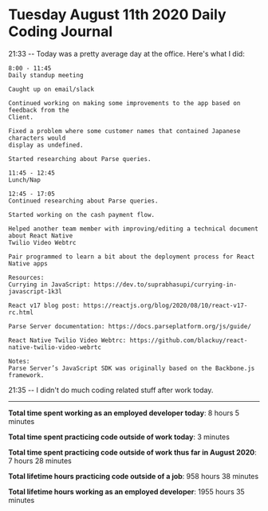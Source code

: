# Tuesday August 11th 2020 Daily Coding Journal

21:33 -- Today was a pretty average day at the office. Here's what I did:

```
8:00 - 11:45
Daily standup meeting

Caught up on email/slack

Continued working on making some improvements to the app based on feedback from the
Client.

Fixed a problem where some customer names that contained Japanese characters would
display as undefined.

Started researching about Parse queries.

11:45 - 12:45
Lunch/Nap

12:45 - 17:05
Continued researching about Parse queries.

Started working on the cash payment flow.

Helped another team member with improving/editing a technical document about React Native
Twilio Video Webtrc

Pair programmed to learn a bit about the deployment process for React Native apps

Resources:
Currying in JavaScript: https://dev.to/suprabhasupi/currying-in-javascript-1k3l

React v17 blog post: https://reactjs.org/blog/2020/08/10/react-v17-rc.html

Parse Server documentation: https://docs.parseplatform.org/js/guide/

React Native Twilio Video Webtrc: https://github.com/blackuy/react-native-twilio-video-webrtc

Notes:
Parse Server’s JavaScript SDK was originally based on the Backbone.js framework.
```

21:35 -- I didn't do much coding related stuff after work today.

---

**Total time spent working as an employed developer today**: 8 hours 5 minutes

**Total time spent practicing code outside of work today**: 3 minutes

**Total time spent practicing code outside of work thus far in August 2020**: 7 hours 28 minutes

**Total lifetime hours practicing code outside of a job**: 958 hours 38 minutes

**Total lifetime hours working as an employed developer**: 1955 hours 35 minutes
